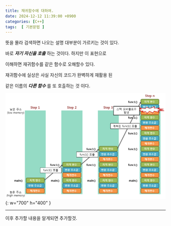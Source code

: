 ```yaml
---
title: 재귀함수에 대하여.
date: 2024-12-12 11:39:00 +0900
categories: [C++]  
tags:  [ 기본문법 ]
---
```


뜻을 몰라 검색하면 나오는 설명 대부분이 가르키는 것이 있다.

바로 ***자기 자신을 호출*** 하는 것이다. 하지만 이 표현으로 

이해하면 재귀함수를 같은 함수로 오해할수 있다.

재귀함수에 실상은 사실 자신의 코드가 완벽하게 재활용 된

같은 이름의 ***다른 함수*** 를 또 호출하는 것 이다.


![Desktop View](/assets/img/RecursionEx.png){: w="700" h="400" }

------------------------------------

이후 추가할 내용을 알게되면 추가할것.
